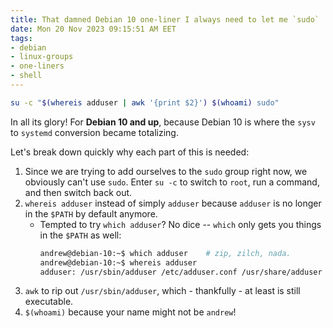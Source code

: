 ```yaml
---
title: That damned Debian 10 one-liner I always need to let me `sudo`
date: Mon 20 Nov 2023 09:15:51 AM EET
tags:
- debian
- linux-groups
- one-liners
- shell
---
```


```bash
su -c "$(whereis adduser | awk '{print $2}') $(whoami) sudo"
```

In all its glory! For **Debian 10 and up**, because Debian 10 is where the `sysv` to `systemd` conversion became totalizing.

Let's break down quickly why each part of this is needed:

1. Since we are trying to add ourselves to the `sudo` group right now, we obviously can't use `sudo`. Enter `su -c` to switch to `root`, run a command, and then switch back out.
2. `whereis adduser` instead of simply `adduser` because `adduser` is no longer in the `$PATH` by default anymore.
   - Tempted to try `which adduser`? No dice -- `which` only gets you things in the `$PATH` as well:
     ```bash
     andrew@debian-10:~$ which adduser    # zip, zilch, nada.
     andrew@debian-10:~$ whereis adduser
     adduser: /usr/sbin/adduser /etc/adduser.conf /usr/share/adduser /usr/share/man/man8/adduser.8.gz
     ```
3. `awk` to rip out `/usr/sbin/adduser`, which - thankfully - at least is still executable.
4. `$(whoami)` because your name might not be `andrew`!
